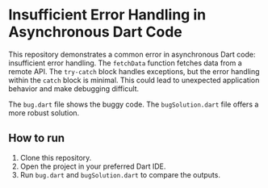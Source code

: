 # Insufficient Error Handling in Asynchronous Dart Code

This repository demonstrates a common error in asynchronous Dart code: insufficient error handling. The `fetchData` function fetches data from a remote API. The `try-catch` block handles exceptions, but the error handling within the `catch` block is minimal. This could lead to unexpected application behavior and make debugging difficult.

The `bug.dart` file shows the buggy code.  The `bugSolution.dart` file offers a more robust solution.

## How to run
1. Clone this repository.
2. Open the project in your preferred Dart IDE.
3. Run `bug.dart` and `bugSolution.dart` to compare the outputs.